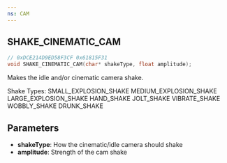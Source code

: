 ```yaml
---
ns: CAM
---
```

## SHAKE_CINEMATIC_CAM

```c
// 0xDCE214D9ED58F3CF 0x61815F31
void SHAKE_CINEMATIC_CAM(char* shakeType, float amplitude);
```

Makes the idle and/or cinematic camera shake.

Shake Types:
SMALL_EXPLOSION_SHAKE
MEDIUM_EXPLOSION_SHAKE
LARGE_EXPLOSION_SHAKE
HAND_SHAKE
JOLT_SHAKE
VIBRATE_SHAKE
WOBBLY_SHAKE
DRUNK_SHAKE

## Parameters
* **shakeType**: How the cinematic/idle camera should shake
* **amplitude**: Strength of the cam shake

